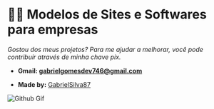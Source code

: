 # 👨‍💻 Modelos de Sites e Softwares para empresas
   
   
  *Gostou dos meus projetos? Para me ajudar a melhorar, você pode contribuir através de minha chave pix.*
   

- **Gmail: gabrielgomesdev746@gmail.com**

- **Made by:** [GabrielSilva87](https://github.com/GabrielSilva87)


![Github Gif](https://user-images.githubusercontent.com/74038190/212257468-1e9a91f1-b626-4baa-b15d-5c385dfa7ed2.gif)